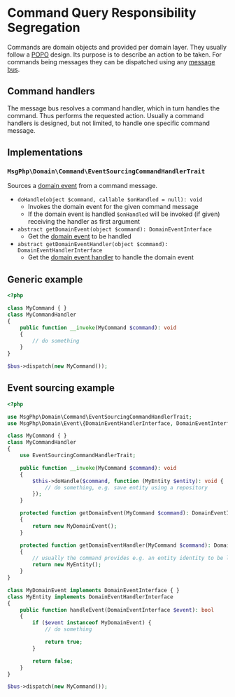 # Command Query Responsibility Segregation

Commands are domain objects and provided per domain layer. They usually follow a [POPO](https://stackoverflow.com/questions/41188002/what-does-the-term-plain-old-php-object-popo-exactly-mean)
design. Its purpose is to describe an action to be taken. For commands being messages they can be dispatched using any
[message bus](domain-message-bus.md).

## Command handlers

The message bus resolves a command handler, which in turn handles the command. Thus performs the requested action.
Usually a command handlers is designed, but not limited, to handle one specific command message.

## Implementations

### `MsgPhp\Domain\Command\EventSourcingCommandHandlerTrait`

Sources a [domain event](../event-sourcing/domain-events.md) from a command message.

- `doHandle(object $command, callable $onHandled = null): void`
    - Invokes the domain event for the given command message
    - If the domain event is handled `$onHandled` will be invoked (if given) receiving the handler as first argument
- `abstract getDomainEvent(object $command): DomainEventInterface`
    - Get the [domain event](../event-sourcing/domain-events.md) to be handled
- `abstract getDomainEventHandler(object $command): DomainEventHandlerInterface`
    - Get the [domain event handler](../event-sourcing/domain-event-handlers.md) to handle the domain event

## Generic example

```php
<?php

class MyCommand { }
class MyCommandHandler
{
    public function __invoke(MyCommand $command): void
    {
        // do something
    }
}

$bus->dispatch(new MyCommand());
```

## Event sourcing example

```php
<?php

use MsgPhp\Domain\Command\EventSourcingCommandHandlerTrait; 
use MsgPhp\Domain\Event\{DomainEventHandlerInterface, DomainEventInterface}; 

class MyCommand { }
class MyCommandHandler
{
    use EventSourcingCommandHandlerTrait;

    public function __invoke(MyCommand $command): void
    {
        $this->doHandle($command, function (MyEntity $entity): void {
            // do something, e.g. save entity using a repository
        });
    }

    protected function getDomainEvent(MyCommand $command): DomainEventInterface
    {
        return new MyDomainEvent();
    }

    protected function getDomainEventHandler(MyCommand $command): DomainEventHandlerInterface
    {
        // usually the command provides e.g. an entity identity to be looked up by a repository
        return new MyEntity();
    }
}

class MyDomainEvent implements DomainEventInterface { }
class MyEntity implements DomainEventHandlerInterface
{
    public function handleEvent(DomainEventInterface $event): bool
    {
        if ($event instanceof MyDomainEvent) {
            // do something

            return true;
        }

        return false;
    }
}

$bus->dispatch(new MyCommand());
```
